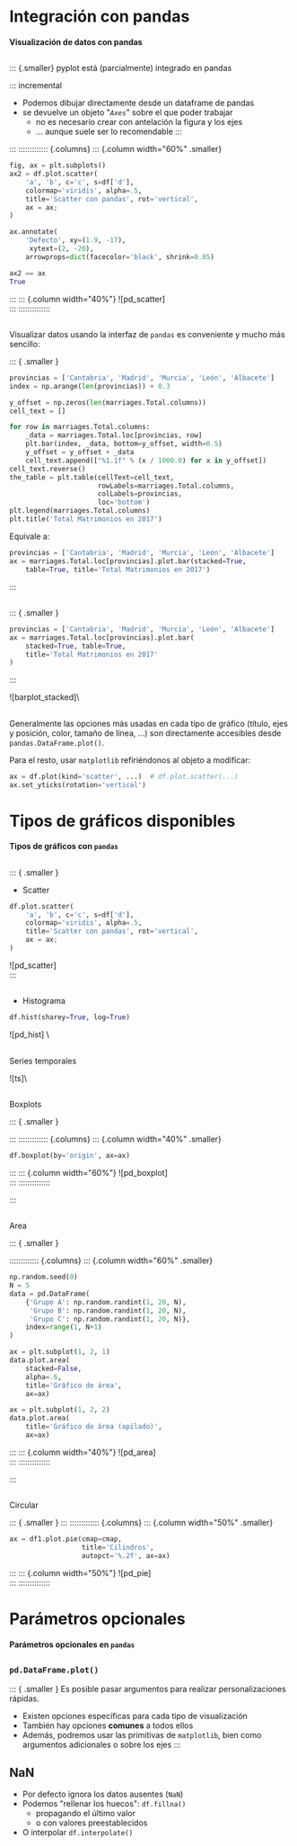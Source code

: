 
# Integración con pandas
#### Visualización de datos con pandas

##
::: {.smaller}
pyplot está (parcialmente) integrado en pandas

::: incremental
- Podemos dibujar directamente desde un dataframe de pandas
- se devuelve un objeto "_`Axes`_" sobre el que poder trabajar
  + no es necesario crear con antelación la figura y los ejes
  + ... aunque suele ser lo recomendable
:::

:::
::::::::::::: {.columns}
::: {.column width="60%" .smaller}
~~~python
fig, ax = plt.subplots()
ax2 = df.plot.scatter(
    'a', 'b', c='c', s=df['d'],
    colormap='viridis', alpha=.5,
    title='Scatter con pandas', rot='vertical',
    ax = ax;
)

ax.annotate(
    'Defecto', xy=(1.9, -17),
     xytext=(2, -20),
    arrowprops=dict(facecolor='black', shrink=0.05)

ax2 == ax
True
~~~
:::
::: {.column width="40%"}
![pd_scatter]\
:::
::::::::::::::

##
Visualizar datos usando la interfaz de `pandas` es conveniente y mucho más
sencillo:

::: { .smaller }
~~~python
provincias = ['Cantabria', 'Madrid', 'Murcia', 'León', 'Albacete']
index = np.arange(len(provincias)) + 0.3

y_offset = np.zeros(len(marriages.Total.columns))
cell_text = []

for row in marriages.Total.columns:
    _data = marriages.Total.loc[provincias, row]
    plt.bar(index, _data, bottom=y_offset, width=0.5)
    y_offset = y_offset + _data
    cell_text.append(["%1.1f" % (x / 1000.0) for x in y_offset])
cell_text.reverse()
the_table = plt.table(cellText=cell_text,
                      rowLabels=marriages.Total.columns,
                      colLabels=provincias,
                      loc='bottom')
plt.legend(marriages.Total.columns)
plt.title('Total Matrimonios en 2017')
~~~

Equivale a:

~~~python
provincias = ['Cantabria', 'Madrid', 'Murcia', 'León', 'Albacete']
ax = marriages.Total.loc[provincias].plot.bar(stacked=True,
    table=True, title='Total Matrimonios en 2017')
~~~
:::

##
::: { .smaller }
~~~python
provincias = ['Cantabria', 'Madrid', 'Murcia', 'León', 'Albacete']
ax = marriages.Total.loc[provincias].plot.bar(
    stacked=True, table=True,
    title='Total Matrimonios en 2017'
)
~~~
:::

![barplot_stacked]\


##
Generalmente las opciones más usadas en cada tipo de gráfico (título, ejes y
posición, color, tamaño de línea, ...) son directamente accesibles desde
`pandas.DataFrame.plot()`.

Para el resto, usar `matplotlib` refiriéndonos al objeto a modificar:

~~~python
ax = df.plot(kind='scatter', ...)  # df.plot.scatter(...)
ax.set_yticks(rotation='vertical')
~~~

# Tipos de gráficos disponibles
#### Tipos de gráficos con `pandas`

##
::: { .smaller }

- Scatter
~~~python
df.plot.scatter(
    'a', 'b', c='c', s=df['d'],
    colormap='viridis', alpha=.5,
    title='Scatter con pandas', rot='vertical',
    ax = ax;
)
~~~

![pd_scatter]\
:::

##
- Histograma

~~~python
df.hist(sharey=True, log=True)
~~~

![pd_hist] \

##
Series temporales

![ts]\

##
Boxplots

::: { .smaller }

:::
::::::::::::: {.columns}
::: {.column width="40%" .smaller}
~~~python
df.boxplot(by='origin', ax=ax)
~~~
:::
::: {.column width="60%"}
![pd_boxplot]\
:::
::::::::::::::

:::

##
Area

::: { .smaller }

::::::::::::: {.columns}
::: {.column width="60%" .smaller}
~~~python
np.random.seed(0)
N = 5
data = pd.DataFrame(
    {'Grupo A': np.random.randint(1, 20, N),
     'Grupo B': np.random.randint(1, 20, N),
     'Grupo C': np.random.randint(1, 20, N)},
    index=range(1, N+1)
)

ax = plt.subplot(1, 2, 1)
data.plot.area(
    stacked=False,
    alpha=.6,
    title='Gráfico de área',
    ax=ax)

ax = plt.subplot(1, 2, 2)
data.plot.area(
    title='Gráfico de área (apilado)',
    ax=ax)
~~~
:::
::: {.column width="40%"}
![pd_area]\
:::
::::::::::::::

:::

##
Circular

::: { .smaller }
:::
::::::::::::: {.columns}
::: {.column width="50%" .smaller}
~~~python
ax = df1.plot.pie(cmap=cmap,
                  title='Cilindros',
                  autopct='%.2f', ax=ax)
~~~
:::
::: {.column width="50%"}
![pd_pie]\
:::
::::::::::::::


# Parámetros opcionales
#### Parámetros opcionales en `pandas`

##
### `pd.DataFrame.plot()`

::: { .smaller }
Es posible pasar argumentos para realizar personalizaciones rápidas.

- Existen opciones específicas para cada tipo de visualización
- También hay opciones **comunes** a todos ellos
- Además, podremos usar las primitivas de `matplotlib`, bien como
  argumentos adicionales o sobre los ejes
:::

## NaN

- Por defecto ignora los datos ausentes (`NaN`)
- Podemos "rellenar los huecos": `df.fillna()`
  + propagando el último valor
  + o con valores preestablecidos
- O interpolar `df.interpolate()`

